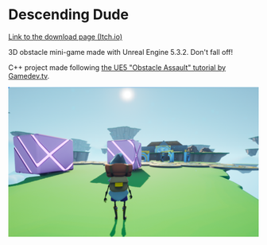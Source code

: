 # Descending Dude

[Link to the download page (Itch.io)](https://lycorisbellua.itch.io/unreal-tutos)  

3D obstacle mini-game made with Unreal Engine 5.3.2. Don't fall off!  

C++ project made following [the UE5 "Obstacle Assault" tutorial by Gamedev.tv](https://www.gamedev.tv/courses/unreal-5-0-c-developer-learn-c-and-make-video-games).

![](./ingame_screenshot.png)

